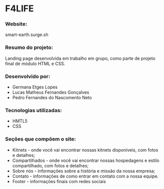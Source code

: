 # F4LIFE

### Website:
smart-earth.surge.sh

### Resumo do projeto:
Landing page desenvolvida em trabalho em grupo, como parte de projeto final de módulo HTML e CSS. 

### Desenvolvido por:
* Germana Etges Lopes
* Lucas Matheus Fernandes Gonçalves
* Pedro Fernandes do Nascomento Neto 

### Tecnologias utilizadas:
* HMTL5
* CSS

### Seções que compõem o site:
* Kitnets - onde você vai encontrar nossas kitnets disponíveis, com fotos e detalhes;
* Compartilhados - onde você vai encontrar nossas hospedagens e estilo compartilhado, com fotos e detalhes;
* Sobre nós - informações sobre a história e missão da nossa empresa;
* Contato - informações de como entrar em contato com a nossa equipe.
* Footer - informações finais com redes sociais
